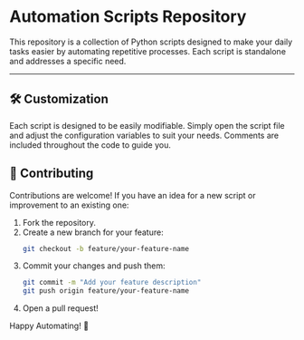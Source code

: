# Automation Scripts Repository

This repository is a collection of Python scripts designed to make your daily tasks easier by automating repetitive processes. Each script is standalone and addresses a specific need.

---

## 🛠 Customization

Each script is designed to be easily modifiable. Simply open the script file and adjust the configuration variables to suit your needs. Comments are included throughout the code to guide you.

## 🤝 Contributing

Contributions are welcome! If you have an idea for a new script or improvement to an existing one:
1. Fork the repository.
2. Create a new branch for your feature:
   ```bash
   git checkout -b feature/your-feature-name
   ```
3. Commit your changes and push them:
   ```bash
   git commit -m "Add your feature description"
   git push origin feature/your-feature-name
   ```
4. Open a pull request!

Happy Automating! 🤖

